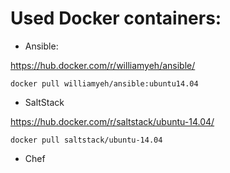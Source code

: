 # Used Docker containers:

- Ansible:

https://hub.docker.com/r/williamyeh/ansible/

```
docker pull williamyeh/ansible:ubuntu14.04
```

- SaltStack

https://hub.docker.com/r/saltstack/ubuntu-14.04/

```
docker pull saltstack/ubuntu-14.04
```

- Chef